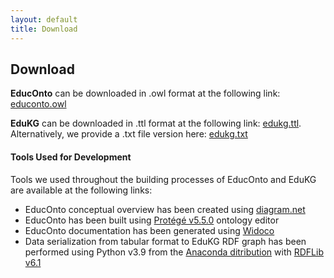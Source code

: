 ```yaml
---
layout: default
title: Download
---
```

<article class="mb-5" id="download">
<content>
  
  
<h2 id="download">Download</h2>
  
  <p><strong>EducOnto</strong> can be downloaded in .owl format at the following link: <a href="../educonto/educonto.owl" download>educonto.owl</a></p>
  <p><strong>EduKG</strong> can be downloaded in .ttl format at the following link: <a href="../edukg/edukg.ttl" download>edukg.ttl</a>. Alternatively, we provide a .txt file version here: <a href="../edukg/edukg_triplets.txt" download>edukg.txt</a></p>

  <h4>Tools Used for Development</h4>
  <p>Tools we used throughout the building processes of EducOnto and EduKG are available at the following links: </p>
  
  <ul>
    <li>EducOnto conceptual overview has been created using <a href="https://www.diagrams.net/">diagram.net</a></li>
    <li>EducOnto has been built using <a href="https://protege.stanford.edu/products.php#desktop-protege/">Protégé v5.5.0</a> ontology editor</li>
    <li>EducOnto documentation has been generated using <a href="https://github.com/dgarijo/Widoco">Widoco</a></li>
    <li>Data serialization from tabular format to EduKG RDF graph has been performed using Python v3.9 from the <a href="https://www.anaconda.com/products/distribution#windows">Anaconda ditribution</a> with <a href="https://rdflib.readthedocs.io/en/stable/">RDFLib v6.1</a></li>
  </ul>
